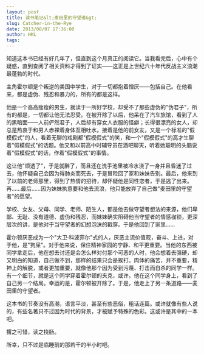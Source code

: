 ```yaml
---
layout: post
title: 读书笔记&lt;麦田里的守望者&gt;
slug: Catcher-in-the-Rye
date: 2013/08/07 17:36:00
author: HKL
tags: 
---
```



知道这本书已经有好几年了，但直到这个月真正的阅读它。当我看完后，心中有个疑惑，直到查阅了相关资料才得到了证实——这正是上世纪六十年代反战主义浪潮最蓬勃的时代。

主角霍尔顿是个叛逆的美国中学生，对于一切都抱着憎厌——包括自己。在他看来，都是虚伪、残忍和暴力的，所有的都是这样。

他是一个高高瘦瘦的男生，就读于一所好学校，却受不了那些虚伪的"伪君子"，所有的都是，一切都让他无法忍受。在被开除了以后，他呆在了汽车旅馆，看到了人的黑暗面——人前俨然君子，人后却有穿女人衣服的怪癖；长得很漂亮的女人，却总是热衷于和男人赤裸着身体互相吐水。接着是他的前女友，又是一个标准的"假模假式"的人，看着无聊的戏剧都"假模假式"的笑，和一个"假模假式"的高才生聊着"假模假式"的话题。他又和以前高中时辅导员在酒吧聊天，听着她聪明的头脑说着"假模假式"的话，作着"假模假式"的事情。


<!--more-->


这让他"烦透了"，于是就醉了，而且还在洗手池里被冷水浇了一身并且昏迷了过去，他怀疑自己会因为得肺炎而死去，于是冒险回了家和妹妹告别。最后，他来到了以前的老师那里，得到了热情的招待，却怀疑他是同性恋者，于是逃了出来。再……最后……因为妹妹执意要和他去流浪，他只能放弃了自己做"麦田里的守望者"的愿望。

学校、女友、父母、同学、老师、陌生人，都是他去做守望者想法的来源，他们卑鄙、无耻、没有道德、虚伪和残忍，而妹妹确实阻碍他当守望者的情感枷锁，更深层次的讲，是他对于当守望者的幻想泡沫的戳穿。于是他回到了家里……

霍尔顿厌恶成为一个"大卫·科波菲尔"式的人，厌恶主流价值观，奋斗、上进，对于他，是"狗屎"。对于他来说，保住精神家园的宁静、和平更重要。当他的东西被同学拿走后，他在想去讨还是会怎么样对付那个可恶的人时，他会想着去强硬，却又明白的知道，自己做不到，那样的结果只会是挨打。肉体的痛苦，并不重要，精神上的解脱，或者更加重要，就像他那个因为受到污蔑、打击而自杀的同学一样。有一个细节，就是这个同学穿着霍尔顿的夹克，或许，他在这个同学身上，看到了自己另一个结局。幸运的是，霍尔顿被开除了。于是，他走上了另一条道路——麦田里的守望者。

这本书的节奏没有高潮，语言平淡，甚至有些恶俗，粗话连篇。或许就像有些人说的，有些名著只不过因为时代的背景，才被赋予特殊的色彩。这或许是其中的一本吧。

撂之可惜，读之挠肠。

所幸，只不过是临睡前的那若干的半小时吧。